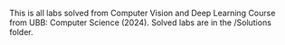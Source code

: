 This is all labs solved from Computer Vision and Deep Learning Course from UBB: Computer Science (2024). Solved labs are in the /Solutions folder.
